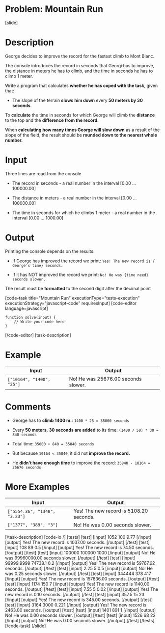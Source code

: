 # Problem: Mountain Run

[slide]

# Description

George decides to improve the record for the fastest climb to Mont Blanc.

The console introduces the record in seconds that Georgi has to improve, the distance in meters he has to climb, and the time in seconds he has to climb 1 meter.

Write a program that calculates **whether he has coped with the task**, given that:

- The slope of the terrain **slows him down** every **50 meters by 30 seconds**.

To **calculate** the time in seconds for which George will climb the **distance** to the top and the **difference from the record.**

When **calculating how many times George will slow down** as a result of the slope of the field, the result should be **rounded down to the nearest whole number.**


# Input
Three lines are read from the console

- The record in seconds - a real number in the interval \[0.00 … 100000.00\]

- The distance in meters - a real number in the interval \[0.00 … 100000.00\]

- The time in seconds for which he climbs 1 meter - a real number in the interval \[0.00 … 1000.00\]

# Output

Printing the console depends on the results:

- If George has improved the record we print: `Yes! The new record is { George's time} seconds.`

- If it has NOT improved the record we print: `No! He was {time need} seconds slower.` 

The result must be **formatted** to the second digit after the decimal point

[code-task title="Mountain Run" executionType="tests-execution" executionStrategy="javascript-code" requiresInput]
[code-editor language=javascript]
```
function solve(input) {
	// Write your code here
}
```
[/code-editor]
[task-description]

# Example

| **Input** | **Output** |
| --- | --- |
|`["10164", "1400", "25"]` | No! He was 25676.00 seconds slower. |


# Comments

- George has to **climb 1400 m.**:  `1400 * 25 = 35000 seconds`

- Every **50 meters**, **30 seconds are added** to its time: `(1400 / 50) * 30 = 840 seconds`

- Total time: `35000 + 840 = 35840 seconds`

- But because `10164 < 35840`, it did not **improve the record.**

- He **didn't have enough time** to improve the record: `35840 - 10164 = 25676 seconds`

# More Examples

| **Input** | **Output** |
| --- | --- |
|`["5554.36", "1340", "3.23"]` | Yes! The new record is 5108.20 seconds. |
|`["1377", "389", "3"]` | No! He was 0.00 seconds slower. |

[/task-description]
[code-io /]
[tests]
[test]
[input]
1052
100
9.77
[/input]
[output]
Yes! The new record is 1037.00 seconds.
[/output]
[/test]
[test]
[input]
108
89
0.5
[/input]
[output]
Yes! The new record is 74.50 seconds.
[/output]
[/test]
[test]
[input]
100000
100000
1000
[/input]
[output]
No! He was 99960000.00 seconds slower.
[/output]
[/test]
[test]
[input]
99999.9999
74738.1
0.2
[/input]
[output]
Yes! The new record is 59767.62 seconds.
[/output]
[/test]
[test]
[input]
2.25
5
0.5
[/input]
[output]
No! He was 0.25 seconds slower.
[/output]
[/test]
[test]
[input]
344444
378
417
[/input]
[output]
Yes! The new record is 157836.00 seconds.
[/output]
[/test]
[test]
[input]
1174
150
7
[/input]
[output]
Yes! The new record is 1140.00 seconds.
[/output]
[/test]
[test]
[input]
7.55
5
0.02
[/input]
[output]
Yes! The new record is 0.10 seconds.
[/output]
[/test]
[test]
[input]
357.5
15
23
[/input]
[output]
Yes! The new record is 345.00 seconds.
[/output]
[/test]
[test]
[input]
3164
3000
0.221
[/input]
[output]
Yes! The new record is 2463.00 seconds.
[/output]
[/test]
[test]
[input]
1401
891
1
[/input]
[output]
No! He was 0.00 seconds slower.
[/output]
[/test]
[test]
[input]
1526
68
22
[/input]
[output]
No! He was 0.00 seconds slower.
[/output]
[/test]
[/tests]
[/code-task]
[/slide]